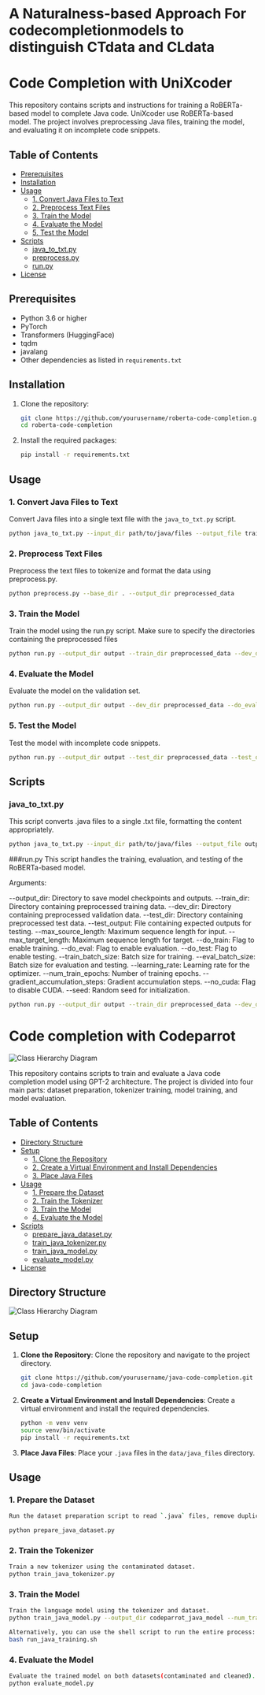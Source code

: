 # A Naturalness-based Approach For codecompletionmodels to distinguish CTdata and CLdata

# Code Completion with UniXcoder

This repository contains scripts and instructions for training a RoBERTa-based model to complete Java code. UniXcoder use RoBERTa-based model. The project involves preprocessing Java files, training the model, and evaluating it on incomplete code snippets.

## Table of Contents

- [Prerequisites](#prerequisites)
- [Installation](#installation)
- [Usage](#usage)
  - [1. Convert Java Files to Text](#1-convert-java-files-to-text)
  - [2. Preprocess Text Files](#2-preprocess-text-files)
  - [3. Train the Model](#3-train-the-model)
  - [4. Evaluate the Model](#4-evaluate-the-model)
  - [5. Test the Model](#5-test-the-model)
- [Scripts](#scripts)
  - [java_to_txt.py](#java_to_txtpy)
  - [preprocess.py](#preprocesspy)
  - [run.py](#runpy)
- [License](#license)

## Prerequisites

- Python 3.6 or higher
- PyTorch
- Transformers (HuggingFace)
- tqdm
- javalang
- Other dependencies as listed in `requirements.txt`

## Installation

1. Clone the repository:
    ```sh
    git clone https://github.com/yourusername/roberta-code-completion.git
    cd roberta-code-completion
    ```

2. Install the required packages:
    ```sh
    pip install -r requirements.txt
    ```

## Usage

### 1. Convert Java Files to Text

Convert Java files into a single text file with the `java_to_txt.py` script.

```sh
python java_to_txt.py --input_dir path/to/java/files --output_file train.txt
```
### 2. Preprocess Text Files
Preprocess the text files to tokenize and format the data using preprocess.py.
```sh
python preprocess.py --base_dir . --output_dir preprocessed_data
```
### 3. Train the Model
Train the model using the run.py script. Make sure to specify the directories containing the preprocessed files
```sh
python run.py --output_dir output --train_dir preprocessed_data --dev_dir preprocessed_data --do_train --train_batch_size 8 --num_train_epochs 3
```
### 4. Evaluate the Model
Evaluate the model on the validation set.
```sh
python run.py --output_dir output --dev_dir preprocessed_data --do_eval --eval_batch_size 8
```
### 5. Test the Model
Test the model with incomplete code snippets.
```sh
python run.py --output_dir output --test_dir preprocessed_data --test_output test_output.txt --do_test --eval_batch_size 8
```
## Scripts
### java_to_txt.py
This script converts .java files to a single .txt file, formatting the content appropriately.
```sh
python java_to_txt.py --input_dir path/to/java/files --output_file output.txt
```
###run.py
This script handles the training, evaluation, and testing of the RoBERTa-based model.

Arguments:

--output_dir: Directory to save model checkpoints and outputs.
--train_dir: Directory containing preprocessed training data.
--dev_dir: Directory containing preprocessed validation data.
--test_dir: Directory containing preprocessed test data.
--test_output: File containing expected outputs for testing.
--max_source_length: Maximum sequence length for input.
--max_target_length: Maximum sequence length for target.
--do_train: Flag to enable training.
--do_eval: Flag to enable evaluation.
--do_test: Flag to enable testing.
--train_batch_size: Batch size for training.
--eval_batch_size: Batch size for evaluation and testing.
--learning_rate: Learning rate for the optimizer.
--num_train_epochs: Number of training epochs.
--gradient_accumulation_steps: Gradient accumulation steps.
--no_cuda: Flag to disable CUDA.
--seed: Random seed for initialization.
```sh
python run.py --output_dir output --train_dir preprocessed_data --dev_dir preprocessed_data --test_dir preprocessed_data --test_output test_output.txt --do_train --do_eval --do_test --train_batch_size 8 --eval_batch_size 8 --num_train_epochs 3
```

# Code completion with Codeparrot
![Class Hierarchy Diagram](codeparrot_cover.png)


This repository contains scripts to train and evaluate a Java code completion model using GPT-2 architecture. The project is divided into four main parts: dataset preparation, tokenizer training, model training, and model evaluation.

## Table of Contents

- [Directory Structure](#directory-structure)
- [Setup](#setup)
  - [1. Clone the Repository](#1-clone-the-repository)
  - [2. Create a Virtual Environment and Install Dependencies](#2-create-a-virtual-environment-and-install-dependencies)
  - [3. Place Java Files](#3-place-java-files)
- [Usage](#usage)
  - [1. Prepare the Dataset](#1-prepare-the-dataset)
  - [2. Train the Tokenizer](#2-train-the-tokenizer)
  - [3. Train the Model](#3-train-the-model)
  - [4. Evaluate the Model](#4-evaluate-the-model)
- [Scripts](#scripts)
  - [prepare_java_dataset.py](#prepare_java_datasetpy)
  - [train_java_tokenizer.py](#train_java_tokenizerpy)
  - [train_java_model.py](#train_java_modelpy)
  - [evaluate_model.py](#evaluate_modelpy)
- [License](#license)

## Directory Structure


![Class Hierarchy Diagram](codeparrot.PNG)


## Setup

1. **Clone the Repository**: Clone the repository and navigate to the project directory.

    ```sh
    git clone https://github.com/yourusername/java-code-completion.git
    cd java-code-completion
    ```

2. **Create a Virtual Environment and Install Dependencies**: Create a virtual environment and install the required dependencies.

    ```sh
    python -m venv venv
    source venv/bin/activate
    pip install -r requirements.txt
    ```

3. **Place Java Files**: Place your `.java` files in the `data/java_files` directory.

## Usage

### 1. Prepare the Dataset
```sh
Run the dataset preparation script to read `.java` files, remove duplicates, and save the contaminated dataset

python prepare_java_dataset.py
```
### 2. Train the Tokenizer
```sh
Train a new tokenizer using the contaminated dataset.
python train_java_tokenizer.py
```
### 3. Train the Model
```sh
Train the language model using the tokenizer and dataset.
python train_java_model.py --output_dir codeparrot_java_model --num_train_epochs 3 --per_device_train_batch_size 4 --save_steps 1000 --eval_steps 1000 --logging_dir logs
```
```sh
Alternatively, you can use the shell script to run the entire process:
bash run_java_training.sh
```
### 4. Evaluate the Model
```sh
Evaluate the trained model on both datasets(contaminated and cleaned).
python evaluate_model.py
```


